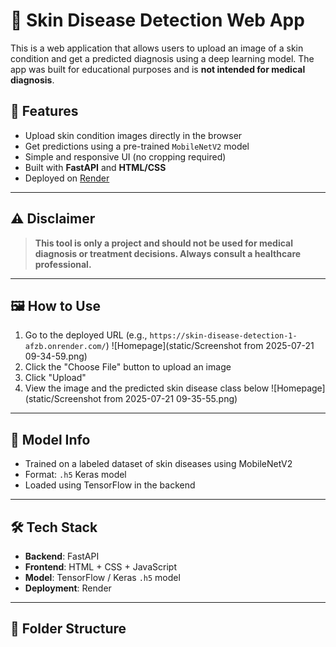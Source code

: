 # 🧪 Skin Disease Detection Web App

This is a web application that allows users to upload an image of a skin condition and get a predicted diagnosis using a deep learning model. The app was built for educational purposes and is **not intended for medical diagnosis**.

## 🚀 Features

- Upload skin condition images directly in the browser
- Get predictions using a pre-trained `MobileNetV2` model
- Simple and responsive UI (no cropping required)
- Built with **FastAPI** and **HTML/CSS**
- Deployed on [Render](https://render.com)

---

## ⚠️ Disclaimer

> **This tool is only a project and should not be used for medical diagnosis or treatment decisions. Always consult a healthcare professional.**

---

## 🖼️ How to Use

1. Go to the deployed URL (e.g., `https://skin-disease-detection-1-afzb.onrender.com/`)
   ![Homepage](static/Screenshot from 2025-07-21 09-34-59.png)
2. Click the "Choose File" button to upload an image
3. Click "Upload"
4. View the image and the predicted skin disease class below
   ![Homepage](static/Screenshot from 2025-07-21 09-35-55.png)

---

## 🧠 Model Info

- Trained on a labeled dataset of skin diseases using MobileNetV2
- Format: `.h5` Keras model
- Loaded using TensorFlow in the backend

---

## 🛠️ Tech Stack

- **Backend**: FastAPI
- **Frontend**: HTML + CSS + JavaScript
- **Model**: TensorFlow / Keras `.h5` model
- **Deployment**: Render

---

## 📂 Folder Structure

